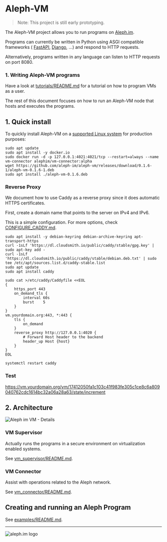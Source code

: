 # Aleph-VM

> Note: This project is still early prototyping.

The Aleph-VM project allows you to run programs on [Aleph.im](https://aleph.im/).

Programs can currently be written in Python using ASGI compatible frameworks (
[FastAPI](https://github.com/tiangolo/fastapi), 
[Django](https://docs.djangoproject.com/en/3.0/topics/async/),
...) and respond to HTTP requests. 

Alternatively, programs written in any language can listen to HTTP requests on port 8080.

### 1. Writing Aleph-VM programs

Have a look at [tutorials/README.md](tutorials/README.md) for a tutorial on how to program VMs
as a user.

The rest of this document focuses on how to run an Aleph-VM node that hosts and executes the programs. 

## 1. Quick install

To quickly install Aleph-VM on a [supported Linux system](./vm_supervisor/README.md#1-supported-platforms)
for production purposes:

```shell
sudo apt update
sudo apt install -y docker.io
sudo docker run -d -p 127.0.0.1:4021:4021/tcp --restart=always --name vm-connector alephim/vm-connector:alpha
wget https://github.com/aleph-im/aleph-vm/releases/download/0.1.6-1/aleph-vm-0.1.6-1.deb
sudo apt install ./aleph-vm-0.1.6.deb
```

### Reverse Proxy

We document how to use Caddy as a reverse proxy since it does automatic HTTPS certificates.

First, create a domain name that points to the server on IPv4 and IPv6.

This is a simple configuration. For more options, check [CONFIGURE_CADDY.md](CONFIGURE_CADDY.md).
```shell
sudo apt install -y debian-keyring debian-archive-keyring apt-transport-https
curl -1sLf 'https://dl.cloudsmith.io/public/caddy/stable/gpg.key' | sudo apt-key add -
curl -1sLf 'https://dl.cloudsmith.io/public/caddy/stable/debian.deb.txt' | sudo tee /etc/apt/sources.list.d/caddy-stable.list
sudo apt update
sudo apt install caddy

sudo cat >/etc/caddy/Caddyfile <<EOL
{
    https_port 443
    on_demand_tls {
        interval 60s
        burst    5
    }
}
vm.yourdomain.org:443, *:443 {
    tls {
        on_demand
    }
    reverse_proxy http://127.0.0.1:4020 {
        # Forward Host header to the backend
        header_up Host {host}
    }
} 
EOL

systemctl restart caddy
```

### Test

https://vm.yourdomain.org/vm/17412050fa1c103c41f983fe305c1ce8c6a809040762cdc1614bc32a06a28a63/state/increment

## 2. Architecture

![Aleph im VM - Details](https://user-images.githubusercontent.com/404665/127126908-3225a633-2c36-4129-8766-9810f2fcd7d6.png)

### VM Supervisor

Actually runs the programs in a secure environment on virtualization enabled systems. 

See [vm_supervisor/README.md](./vm_supervisor/README.md).

### VM Connector

Assist with operations related to the Aleph network.

See [vm_connector/README.md](./vm_connector/README.md).

## Creating and running an Aleph Program 

See [examples/README.md](./examples/README.md).

---

![aleph.im logo](https://aleph.im/assets/img/logo-wide.1832dbae.svg)
